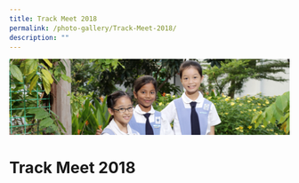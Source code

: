 ```yaml
---
title: Track Meet 2018
permalink: /photo-gallery/Track-Meet-2018/
description: ""
---
```

![](/images/banner-calendar.jpg)

Track Meet 2018
===============